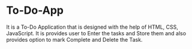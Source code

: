 # To-Do-App
It is a To-Do Application that is designed with the help of HTML, CSS, JavaScript. It is provides user to Enter the tasks and Store them and also provides option to mark Complete and Delete the Task.
